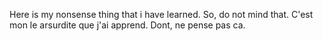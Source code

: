 Here is my nonsense thing that i have learned. So, do not mind that.
C'est mon le arsurdite que j'ai apprend. Dont,  ne pense pas ca.
